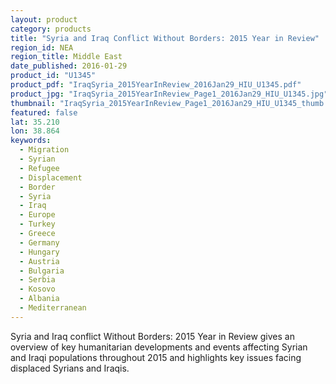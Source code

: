 ```yaml
---
layout: product
category: products
title: "Syria and Iraq Conflict Without Borders: 2015 Year in Review"
region_id: NEA
region_title: Middle East
date_published: 2016-01-29
product_id: "U1345"
product_pdf: "IraqSyria_2015YearInReview_2016Jan29_HIU_U1345.pdf"
product_jpg: "IraqSyria_2015YearInReview_Page1_2016Jan29_HIU_U1345.jpg"
thumbnail: "IraqSyria_2015YearInReview_Page1_2016Jan29_HIU_U1345_thumb.jpg"
featured: false
lat: 35.210
lon: 38.864
keywords:
  - Migration
  - Syrian
  - Refugee
  - Displacement
  - Border
  - Syria
  - Iraq
  - Europe
  - Turkey
  - Greece
  - Germany
  - Hungary
  - Austria
  - Bulgaria
  - Serbia
  - Kosovo
  - Albania
  - Mediterranean
---
```

Syria and Iraq conflict Without Borders: 2015 Year in Review gives an overview of key humanitarian developments and events affecting Syrian and Iraqi populations throughout 2015 and highlights key issues facing displaced Syrians and Iraqis.
